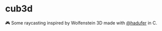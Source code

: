 # cub3d

🎮 Some raycasting inspired by Wolfenstein 3D made with [@hadufer](https://github.com/hadufer) in C.
